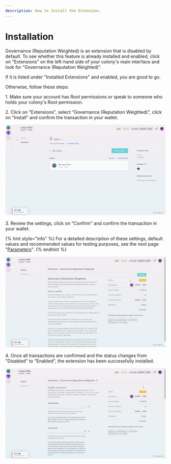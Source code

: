 ```yaml
---
description: How to Install the Extension.
---
```


# Installation

Governance (Reputation Weighted) is an extension that is disabled by default. To see whether this feature is already installed and enabled, click on "Extensions" on the left-hand side of your colony's main interface and look for "Governance (Reputation Weighted)".

If it is listed under "Installed Extensions" and enabled, you are good to go.

Otherwise, follow these steps:

1\. Make sure your account has Root permissions or speak to someone who holds your colony's Root permission.

2\. Click on "Extensions", select "Governance (Reputation Weighted)", click on "Install" and confirm the transaction in your wallet.

![](../../../assets/install-governance.gif)

3\. Review the settings, click on "Confirm" and confirm the transaction in your wallet.

{% hint style="info" %}
For a detailed description of these settings, default values and recommended values for testing purposes, see the next page "[Parameters](https://colony.gitbook.io/colony/extensions/motions-and-disputes/parameters)".&#x20;
{% endhint %}

![](../../../assets/enable-governance.gif)

4\. Once all transactions are confirmed and the status changes from "Disabled" to "Enabled", the extension has been successfully installed.

![](../../../assets/enabled-governance.gif)
